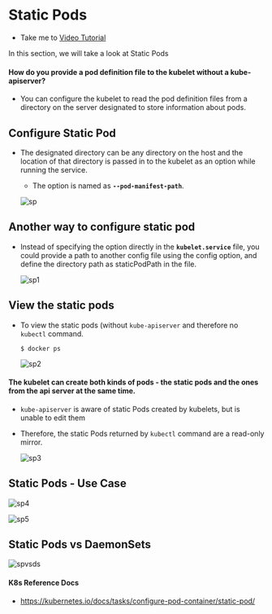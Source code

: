 # Static Pods 
  - Take me to [Video Tutorial](https://kodekloud.com/topic/static-pods/)
  
In this section, we will take a look at Static Pods

#### How do you provide a pod definition file to the kubelet without a kube-apiserver?
- You can configure the kubelet to read the pod definition files from a directory on the server designated to store information about pods.

## Configure Static Pod
- The designated directory can be any directory on the host and the location of that directory is passed in to the kubelet as an option while running the service.
  - The option is named as **`--pod-manifest-path`**.
  
  ![sp](../../images/sp.PNG)
  
## Another way to configure static pod 
- Instead of specifying the option directly in the **`kubelet.service`** file, you could provide a path to another config file using the config option, and define the directory path as staticPodPath in the file.

  ![sp1](../../images/sp1.PNG)

## View the static pods
- To view the static pods (without `kube-apiserver` and therefore no `kubectl` command.
  ```
  $ docker ps
  ```
  ![sp2](../../images/sp2.PNG)

#### The kubelet can create both kinds of pods - the static pods and the ones from the api server at the same time.
- `kube-apiserver` is aware of static Pods created by kubelets, but is unable to edit them
- Therefore, the static Pods returned by `kubectl` command are a read-only mirror.

  ![sp3](../../images/sp3.PNG)

## Static Pods - Use Case

  ![sp4](../../images/sp4.PNG)
  
  ![sp5](../../images/sp5.PNG)
  
## Static Pods vs DaemonSets

   ![spvsds](../../images/spvsds.PNG)
  

#### K8s Reference Docs
- https://kubernetes.io/docs/tasks/configure-pod-container/static-pod/

